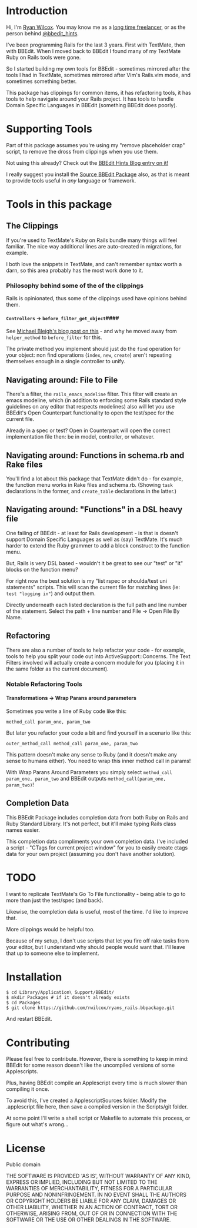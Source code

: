 Introduction
==========================

Hi, I'm [Ryan Wilcox](http://flavors.me/rwilcox). You may know me as a [long time freelancer](http://www.wilcoxd.com), or as the person behind [@bbedit_hints](http://www.twitter.com/bbedit_hints).

I've been programming Rails for the last 3 years. First with TextMate, then with BBEdit. When I moved back to BBEdit I found many of my TextMate Ruby on Rails tools were gone.

So I started building my own tools for BBEdit - sometimes mirrored after the tools I had in TextMate, sometimes mirrored after Vim's Rails.vim mode, and sometimes something better.

This package has clippings for common items, it has refactoring tools, it has tools to help navigate around your Rails project. It has tools to handle Domain Specific Languages in BBEdit (something BBEdit does poorly).


Supporting Tools
================================

Part of this package assumes you're using my "remove placeholder crap" script, to remove the dross from clippings when you use them.

Not using this already? Check out the [BBEdit Hints Blog entry on it!](http://bbedit-hints.tumblr.com/post/12327257363/more-useful-clipping-placeholders)

I really suggest you install the [Source BBEdit Package](https://github.com/rwilcox/Source.bbpackage) also, as that is meant to provide tools useful in *any* language or framework.

Tools in this package
================================

The Clippings
-----------------------------
If you're used to TextMate's Ruby on Rails bundle many things will feel familiar. The nice way additional lines are auto-created in migrations, for example.

I both love the snippets in TextMate, and can't remember syntax worth a darn, so this area probably has the most work done to it.

### Philosophy behind some of the of the clippings ####

Rails is opinionated, thus some of the clippings used have opinions behind them.

#### `Controllers` -> `before_filter_get_object`####

See [Michael Bleigh's blog post on this](http://www.intridea.com/blog/2011/6/07/conversations-controller-setter-pattern#) - and why he moved away from `helper_method` to `before_filter` for this.

The private method you implement should just do the `find` operation for your object: non find operations (`index`, `new`, `create`) aren't repeating themselves enough in a single controller to unify.

Navigating around: File to File
-------------------------------
There's a filter, the `rails_emacs_modeline` filter. This filter will create an emacs modeline, which (in addition to enforcing some Rails standard style guidelines on any editor that respects modelines) also will let you use BBEdit's Open Counterpart functionality to open the test/spec for the current file.

Already in a spec or test? Open in Counterpart will open the correct implementation file then: be in model, controller, or whatever.

Navigating around: Functions in schema.rb and Rake files
--------------------------------------

You'll find a lot about this package that TextMate didn't do - for example, the function menu works in Rake files and schema.rb. (Showing `task` declarations in the former, and `create_table` declarations in the latter.)


Navigating around: "Functions" in a DSL heavy file
--------------------------------------

One failing of BBEdit - at least for Rails development - is that is doesn't support Domain Specific Languages as well as (say) TextMate. It's much harder to extend the Ruby grammer to add a block construct to the function menu.

But, Rails is very DSL based - wouldn't it be great to see our "test" or "it" blocks on the function menu?

For right now the best solution is my "list rspec or shoulda/test uni statements" scripts. This will scan the current file for matching lines (ie: `test "logging in"`) and output them.

Directly underneath each listed declaration is the full path and line number of the statement. Select the path + line number and File -> Open File By Name.

Refactoring
-------------------------------
There are also a number of tools to help refactor your code - for example, tools to help you split your code out into ActiveSupport::Concerns. The Text Filters involved will actually create a concern module for you (placing it in the same folder as the current document).

### Notable Refactoring Tools ###

#### Transformations -> Wrap Parans around parameters ####

Sometimes you write a line of Ruby code like this:

    method_call param_one, param_two
    
But later you refactor your code a bit and find yourself in a scenario like this:

    outer_method_call method_call param_one, param_two
    
This pattern doesn't make any sense to Ruby (and it doesn't make any sense to humans either). You need to wrap this inner method call in params!

With Wrap Parans Around Parameters you simply select `method_call param_one, param_two` and BBEdit outputs `method_call(param_one, param_two)`!

Completion Data
------------------------------

This BBEdit Package includes completion data from both Ruby on Rails and Ruby Standard Library. It's not perfect, but it'll make typing Rails class names easier.

This completion data compliments your own completion data. I've included a script - "CTags for current project window" for you to easily create ctags data for your own project (assuming you don't have another solution).


TODO
==============

I want to replicate TextMate's Go To File functionality - being able to go to more than just the test/spec (and back).

Likewise, the completion data is useful, most of the time. I'd like to improve that.

More clippings would be helpful too.

Because of my setup, I don't use scripts that let you fire off rake tasks from your editor, but I understand why should people would want that. I'll leave that up to someone else to implement.

Installation
============

    $ cd Library/Application\ Support/BBEdit/
    $ mkdir Packages # if it doesn't already exists
    $ cd Packages
    $ git clone https://github.com/rwilcox/ryans_rails.bbpackage.git

And restart BBEdit.

Contributing
======================

Please feel free to contribute. However, there is something to keep in mind: BBEdit for some reason doesn't like the uncompiled versions of some Applescripts.

Plus, having BBEdit compile an Applescript every time is much slower than compiling it once.

To avoid this, I've created a ApplescriptSources folder. Modify the .applescript file here, then save a compiled version in the Scripts/git folder.

At some point I'll write a shell script or Makefile to automate this process, or figure out what's wrong...

License
================

Public domain

THE SOFTWARE IS PROVIDED 'AS IS', WITHOUT WARRANTY OF ANY KIND, EXPRESS OR IMPLIED, INCLUDING BUT NOT LIMITED TO THE WARRANTIES OF MERCHANTABILITY, FITNESS FOR A PARTICULAR PURPOSE AND NONINFRINGEMENT. IN NO EVENT SHALL THE AUTHORS OR COPYRIGHT HOLDERS BE LIABLE FOR ANY CLAIM, DAMAGES OR OTHER LIABILITY, WHETHER IN AN ACTION OF CONTRACT, TORT OR OTHERWISE, ARISING FROM, OUT OF OR IN CONNECTION WITH THE SOFTWARE OR THE USE OR OTHER DEALINGS IN THE SOFTWARE.
